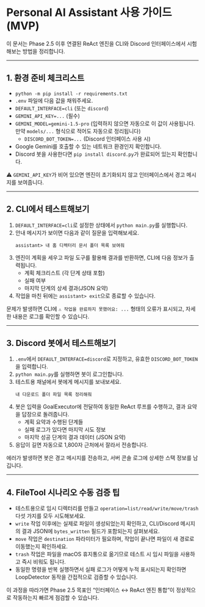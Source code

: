 # Personal AI Assistant 사용 가이드 (MVP)

이 문서는 Phase 2.5 이후 연결된 ReAct 엔진을 CLI와 Discord 인터페이스에서 시험해보는 방법을 정리합니다.

---

## 1. 환경 준비 체크리스트
- `python -m pip install -r requirements.txt`
- `.env` 파일에 다음 값을 채워주세요.
- `DEFAULT_INTERFACE=cli` (또는 `discord`)
- `GEMINI_API_KEY=...` (필수)
- `GEMINI_MODEL=gemini-1.5-pro` (입력하지 않으면 자동으로 이 값이 사용됩니다. 만약 `models/...` 형식으로 적어도 자동으로 정리됩니다)
  - `DISCORD_BOT_TOKEN=...` (Discord 인터페이스 사용 시)
- Google Gemini를 호출할 수 있는 네트워크 환경인지 확인합니다.
- Discord 봇을 사용한다면 `pip install discord.py`가 완료되어 있는지 확인합니다.

⚠️ `GEMINI_API_KEY`가 비어 있으면 엔진이 초기화되지 않고 인터페이스에서 경고 메시지를 보여줍니다.

---

## 2. CLI에서 테스트해보기
1. `DEFAULT_INTERFACE=cli`로 설정한 상태에서 `python main.py`를 실행합니다.
2. 안내 메시지가 보이면 다음과 같이 질문을 입력해보세요.
   ```
   assistant> 내 홈 디렉터리 문서 폴더 목록 보여줘
   ```
3. 엔진이 계획을 세우고 파일 도구를 활용해 결과를 반환하면, CLI에 다음 정보가 출력됩니다.
   - 계획 체크리스트 (각 단계 상태 포함)
   - 실패 여부
   - 마지막 단계의 상세 결과(JSON 요약)
4. 작업을 마친 뒤에는 `assistant> exit`으로 종료할 수 있습니다.

문제가 발생하면 CLI에 `⚠️ 작업을 완료하지 못했어요: ...` 형태의 오류가 표시되고, 자세한 내용은 로그를 확인할 수 있습니다.

---

## 3. Discord 봇에서 테스트해보기
1. `.env`에서 `DEFAULT_INTERFACE=discord`로 지정하고, 유효한 `DISCORD_BOT_TOKEN`을 입력합니다.
2. `python main.py`를 실행하면 봇이 로그인합니다.
3. 테스트용 채널에서 봇에게 메시지를 보내보세요.
   ```
   내 다운로드 폴더 파일 목록 정리해줘
   ```
4. 봇은 입력을 GoalExecutor에 전달하여 동일한 ReAct 루프를 수행하고, 결과 요약을 답장으로 돌려줍니다.
   - 계획 요약과 수행된 단계들
   - 실패 로그가 있다면 마지막 시도 정보
   - 마지막 성공 단계의 결과 데이터 (JSON 요약)
5. 응답이 길면 자동으로 1,800자 근처에서 잘라서 전송합니다.

에러가 발생하면 봇은 경고 메시지를 전송하고, 서버 콘솔 로그에 상세한 스택 정보를 남깁니다.

---

## 4. FileTool 시나리오 수동 검증 팁
- 테스트용으로 임시 디렉터리를 만들고 `operation=list/read/write/move/trash` 다섯 가지를 모두 시도해보세요.
- `write` 작업 이후에는 실제로 파일이 생성되었는지 확인하고, CLI/Discord 메시지의 결과 JSON에 `bytes_written` 필드가 포함되는지 살펴보세요.
- `move` 작업은 `destination` 파라미터가 필요하며, 작업이 끝나면 파일이 새 경로로 이동했는지 확인하세요.
- `trash` 작업은 파일을 macOS 휴지통으로 옮기므로 테스트 시 임시 파일을 사용하고 즉시 비워도 됩니다.
- 동일한 명령을 반복 실행하면서 실패 로그가 어떻게 누적 표시되는지 확인하면 LoopDetector 동작을 간접적으로 검증할 수 있습니다.

이 과정을 따라가면 Phase 2.5 목표인 “인터페이스 ↔ ReAct 엔진 통합”이 정상적으로 작동하는지 빠르게 점검할 수 있습니다.
